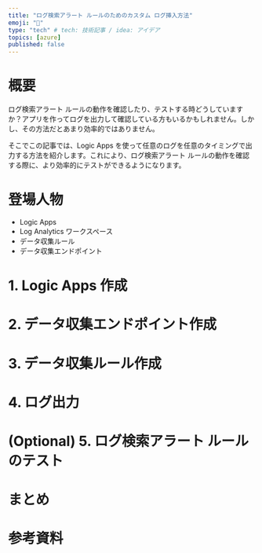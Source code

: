 ```yaml
---
title: "ログ検索アラート ルールのためのカスタム ログ挿入方法"
emoji: "📌"
type: "tech" # tech: 技術記事 / idea: アイデア
topics: [azure]
published: false
---
```


# 概要

ログ検索アラート ルールの動作を確認したり、テストする時どうしていますか？アプリを作ってログを出力して確認している方もいるかもしれません。しかし、その方法だとあまり効率的ではありません。

そこでこの記事では、Logic Apps を使って任意のログを任意のタイミングで出力する方法を紹介します。これにより、ログ検索アラート ルールの動作を確認する際に、より効率的にテストができるようになります。

# 登場人物

-   Logic Apps
-   Log Analytics ワークスペース
-   データ収集ルール
-   データ収集エンドポイント

# 1. Logic Apps 作成

# 2. データ収集エンドポイント作成

# 3. データ収集ルール作成

# 4. ログ出力

# (Optional) 5. ログ検索アラート ルールのテスト

# まとめ

# 参考資料
